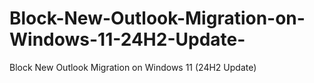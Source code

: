 # Block-New-Outlook-Migration-on-Windows-11-24H2-Update-
Block New Outlook Migration on Windows 11 (24H2 Update)
